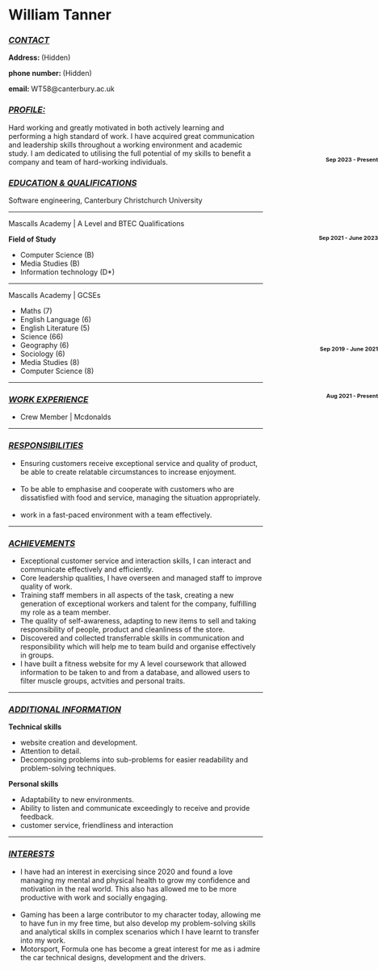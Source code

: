 <html><head><meta http-equiv="Content-Type" content="text/html; charset=windows-1252">
<link rel="stylesheet" href="./HTMLcv_files/cv.css">
</head>
<style>
div.right {
	position: absolute;
	right: 0;
	font-size: 11px;	
}

div.colour {
	color: blue;
}

div.background {
	background-color: lightgrey;
}

div.name {
	text-align: center;
	font-family: times new roman;
}
div.address {
	text-align: center;
}

div.font {
	font-family: times new roman;
}
</style>
<body>
<div class="font">
<div class="name">
<h1><b> William Tanner </b></h1>
</div>


<div class="CONTACT">
<div class="background">

 <h3> <b> <i> <u> CONTACT </u> </i> </b> </h3>
 </div>
  <p> <b> Address: </b> (Hidden) </p>
 <p> <b> phone number: </b> (Hidden) </p>
 <p> <b> email: </b> WT58@canterbury.ac.uk </p>

</div>
<div class="profile">
<div class="background">
<h3> <b> <i> <u> PROFILE: </u></i></b></h3>
</div>
<p> Hard working and greatly motivated in both actively learning and performing a high standard of work.  I have acquired great communication
 and leadership skills throughout a working environment and academic study.
 I am dedicated to utilising the full potential of my skills to benefit
 a company and team of hard-working individuals.</p></div>
 
 <div class="Education">
 <div class="background">
 <h3> <b> <i><u> EDUCATION &amp; QUALIFICATIONS</u> </i> </b> </h3>
 </div>
 <p> Software engineering, Canterbury Christchurch University </p>
 </div>
 <div class="right" style="top: 375px;">
 <p> <b> Sep 2023 - Present </b> </p>
 </div>
 <hr>
 <p> Mascalls Academy | A Level and BTEC Qualifications </p>
 <div class="right" style="top:530px;">
 <p> <b> Sep 2021 - June 2023 </b> </p>
 </div>

 <p> <b> Field of Study </b> </p>
 <ul> 
 <li> Computer Science (B) </li>
 <li> Media Studies (B) </li>
 <li> Information technology (D*) </li>
 </ul>
 <hr>
 <p> Mascalls Academy | GCSEs </p><div>
 <div class="right" style="top: 750px;">
 <p> <b> Sep 2019 - June 2021 </b> </p>
 </div>
 <ul>
	<li>Maths (7)</li>
	<li>English Language (6)</li>
	<li>English Literature (5)</li>
	<li>Science (66)</li>
	<li>Geography (6)</li>
	<li>Sociology (6)</li>
	<li>Media Studies (8)</li>
	<li>Computer Science (8) </li>
</ul>
<hr>

<div class="WORK EXPERIENCE">
<div class="background">
 <h3> <b> <i><u> WORK EXPERIENCE</u> </i> </b> </h3>
 </div></div>
 <div class="right" style="top: 843px;">
 <p> <b> Aug 2021 - Present </b> </p>
 </div></div>
 <div class="colour">
 <ul>
 <li> Crew Member | Mcdonalds </li>
 </ul>
 </div>
 <hr>
 
 <div class="RESPONSIBILITIES">
 <div class="background">
 <h3> <b> <i><u> RESPONSIBILITIES</u> </i> </b> </h3>
 </div></div>
 <ul>
 <li> Ensuring customers receive exceptional service and quality of product, be able to create relatable circumstances to increase enjoyment. </li><br>
 <li> To be able to emphasise and cooperate with customers who are dissatisfied with food and service, managing the situation appropriately.</li><br>
 <li> work in a fast-paced environment with a team effectively. </li>
</ul>
<hr>
 
 <div class="ACHIEVEMENTS">
 <div class="background">
 <h3> <b> <i><u> ACHIEVEMENTS</u> </i> </b> </h3>
 </div></div>
 <ul> 
<li> Exceptional customer service and interaction skills, I can interact and communicate effectively and efficiently. </li>
<li> Core leadership qualities, I have overseen and managed staff to improve quality of work. </li>
<li> Training staff members in all aspects of the task, creating a new generation of exceptional workers and talent for the company,
     fulfilling my role as a team member.</li>
<li> The quality of self-awareness, adapting to new items to sell and taking responsibility of people, product and cleanliness of the store.</li>
<li> Discovered and collected transferrable skills in communication and responsibility which will help me to team build and organise effectively in groups.</li>
<li> I have built a fitness website for my A level coursework that allowed information to be taken to and from a database, and allowed users to filter muscle groups, actvities and personal traits. </li>
 </ul>
 <hr>
 
 <div class="ADDITIONALINFO">
 <div class="background">
 <h3> <b> <i><u> ADDITIONAL INFORMATION</u> </i> </b> </h3>
 </div></div>
 <p> <b> Technical skills </b> </p>
 <ul> 
 <li> website creation and development. </li>
 <li>Attention to detail. </li>
 <li>	Decomposing problems into sub-problems for easier readability and problem-solving techniques. </li>
</ul>
<p> <b> Personal skills </b> </p>
<ul>
<li> Adaptability to new environments.</li>
<li> Ability to listen and communicate exceedingly to receive and provide feedback. </li>
<li> customer service, friendliness and interaction </li>
</ul>
<hr>
 
 <div class="INTERESTS">
 <div class="background">
 <h3> <b> <i><u> INTERESTS</u> </i> </b> </h3>
 </div></div>
 <ul>
 <li> I have had an interest in exercising since 2020 and found a love managing my mental and physical health
      to grow my confidence and motivation in the real world. This also has allowed me to be more productive with work and socially engaging. </li><br>
 <li> Gaming has been a large contributor to my character today, allowing me to have fun in my free time, but also develop my problem-solving skills
      and analytical skills in complex scenarios which I have learnt to transfer into my work. </li>
<li> Motorsport, Formula one has become a great interest for me as i admire the car technical designs, development and the drivers. </li>
</ul>
 </div>
 
 
</body></html>

